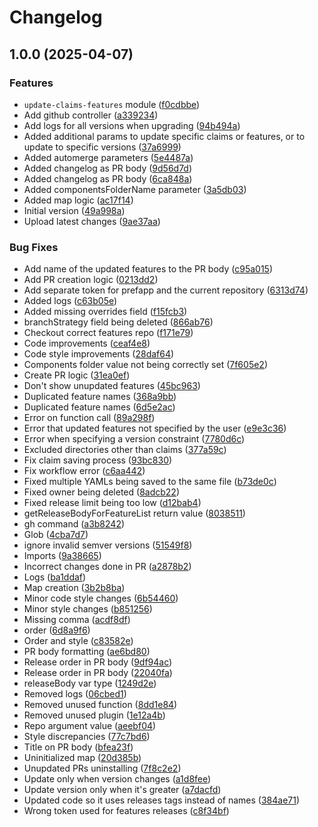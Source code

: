 # Changelog

## 1.0.0 (2025-04-07)


### Features

* `update-claims-features` module ([f0cdbbe](https://github.com/prefapp/daggerverse/commit/f0cdbbe997492678031d8dd7f2efea46a2b5178a))
* Add github controller ([a339234](https://github.com/prefapp/daggerverse/commit/a339234803a157743ae36dcfad536d2dc194602b))
* Add logs for all versions when upgrading ([94b494a](https://github.com/prefapp/daggerverse/commit/94b494ae2a735458ee4ae5819ef29a5e9f43349b))
* Added additional params to update specific claims or features, or to update to specific versions ([37a6999](https://github.com/prefapp/daggerverse/commit/37a6999dcc859f195a2da77124a184f68d2da5b1))
* Added automerge parameters ([5e4487a](https://github.com/prefapp/daggerverse/commit/5e4487adce5bcf2a31f7675ac32c469aef8fd2c4))
* Added changelog as PR body ([9d56d7d](https://github.com/prefapp/daggerverse/commit/9d56d7d6beb7d6002f35119bf3f5144944003e6d))
* Added changelog as PR body ([6ca848a](https://github.com/prefapp/daggerverse/commit/6ca848a9a2f9a2c1fb76b42a532aab0ca25163d9))
* Added componentsFolderName parameter ([3a5db03](https://github.com/prefapp/daggerverse/commit/3a5db03818830eaa154d5b6480e143a36e9a958d))
* Added map logic ([ac17f14](https://github.com/prefapp/daggerverse/commit/ac17f14ff9c11d2b64bb431db07804ce21fc1a0f))
* Initial version ([49a998a](https://github.com/prefapp/daggerverse/commit/49a998af8dfdf7c91611026f55887f227843954f))
* Upload latest changes ([9ae37aa](https://github.com/prefapp/daggerverse/commit/9ae37aa437afb5f1a29d62869f2557b7a68a8ec9))


### Bug Fixes

* Add name of the updated features to the PR body ([c95a015](https://github.com/prefapp/daggerverse/commit/c95a015b4f5ad37dffd39e8d703fa71e027052b8))
* Add PR creation logic ([0213dd2](https://github.com/prefapp/daggerverse/commit/0213dd2b2f1a50af8185b003031c5fc5155021e5))
* Add separate token for prefapp and the current repository ([6313d74](https://github.com/prefapp/daggerverse/commit/6313d74cea17bfeb57066cdb034a180ac3ff10ea))
* Added logs ([c63b05e](https://github.com/prefapp/daggerverse/commit/c63b05e290fe1cf6a317bc47d684311e632adfad))
* Added missing overrides field ([f15fcb3](https://github.com/prefapp/daggerverse/commit/f15fcb3773f96b5ca8ed526decb092c6e987962e))
* branchStrategy field being deleted ([866ab76](https://github.com/prefapp/daggerverse/commit/866ab76c0ce98a7c1599aed7a29c3009cc20c331))
* Checkout correct features repo ([f171e79](https://github.com/prefapp/daggerverse/commit/f171e79dff242813b23193085be50042b84394e4))
* Code improvements ([ceaf4e8](https://github.com/prefapp/daggerverse/commit/ceaf4e812b52ac21c9b878f88ae787e2ef42d06a))
* Code style improvements ([28daf64](https://github.com/prefapp/daggerverse/commit/28daf64bc0b835e96e32dde63269a1145af01e93))
* Components folder value not being correctly set ([7f605e2](https://github.com/prefapp/daggerverse/commit/7f605e23e73619caa5a4531d44a9465cb1636776))
* Create PR logic ([31ea0ef](https://github.com/prefapp/daggerverse/commit/31ea0efdc11518ea97436522058a0980bfedc8b4))
* Don't show unupdated features ([45bc963](https://github.com/prefapp/daggerverse/commit/45bc963add54222acbda9b9a4091a9cb59c4b3b3))
* Duplicated feature names ([368a9bb](https://github.com/prefapp/daggerverse/commit/368a9bb6b74f3ebeeede0c485c90ba255ba75c86))
* Duplicated feature names ([6d5e2ac](https://github.com/prefapp/daggerverse/commit/6d5e2ac21fb9d58d52e891a63da6ecf10d0301b8))
* Error on function call ([89a298f](https://github.com/prefapp/daggerverse/commit/89a298f1bf64c14e0f93841dcdf4792a97518d13))
* Error that updated features not specified by the user ([e9e3c36](https://github.com/prefapp/daggerverse/commit/e9e3c36a99314569d73cb2df21b4a3d8e7ad6a35))
* Error when specifying a version constraint ([7780d6c](https://github.com/prefapp/daggerverse/commit/7780d6c1902baf31b04e1f4ecd6dc1874e35fae2))
* Excluded directories other than claims ([377a59c](https://github.com/prefapp/daggerverse/commit/377a59cb44a87733f6f0ada6abc45b54cbc15794))
* Fix claim saving process ([93bc830](https://github.com/prefapp/daggerverse/commit/93bc830c0bc978831ed0399511325086a648a1ec))
* Fix workflow error ([c6aa442](https://github.com/prefapp/daggerverse/commit/c6aa442ff0af57ef29f60fb94f9fcf29370bfe84))
* Fixed multiple YAMLs being saved to the same file ([b73de0c](https://github.com/prefapp/daggerverse/commit/b73de0c08e5869bfcf30efea4664d191dc5a3ba4))
* Fixed owner being deleted ([8adcb22](https://github.com/prefapp/daggerverse/commit/8adcb229e860af042ab753efde260d84c57c2974))
* Fixed release limit being too low ([d12bab4](https://github.com/prefapp/daggerverse/commit/d12bab49ddab9bb1b0bf5cd4839446d924a7af17))
* getReleaseBodyForFeatureList return value ([8038511](https://github.com/prefapp/daggerverse/commit/80385117d83856091fee3c294395678ece9ee1a5))
* gh command ([a3b8242](https://github.com/prefapp/daggerverse/commit/a3b82421fd7dada1090930042be7ca822858b10f))
* Glob ([4cba7d7](https://github.com/prefapp/daggerverse/commit/4cba7d706dc9849460e0137ee4af2cb3812fe092))
* ignore invalid semver versions ([51549f8](https://github.com/prefapp/daggerverse/commit/51549f8994bdcfa3001a700578a266165cdb25fa))
* Imports ([9a38665](https://github.com/prefapp/daggerverse/commit/9a386654b276b5f0f83d8bb560dfca557c74ae61))
* Incorrect changes done in PR ([a2878b2](https://github.com/prefapp/daggerverse/commit/a2878b244f110593c20e53d8311095ca2330e6d7))
* Logs ([ba1ddaf](https://github.com/prefapp/daggerverse/commit/ba1ddaf7229c7266e2555689eacea0137330360b))
* Map creation ([3b2b8ba](https://github.com/prefapp/daggerverse/commit/3b2b8bada1aae2468ccb500a0d2bcca27fe4e8df))
* Minor code style changes ([6b54460](https://github.com/prefapp/daggerverse/commit/6b54460d008e9f54eaeb3f273a5745aaae3a007a))
* Minor style changes ([b851256](https://github.com/prefapp/daggerverse/commit/b851256b2a2f356e4251fef4788aa5e3e49cf0ee))
* Missing comma ([acdf8df](https://github.com/prefapp/daggerverse/commit/acdf8df47d6aacd85155c3349fa310ab78cbd02c))
* order ([6d8a9f6](https://github.com/prefapp/daggerverse/commit/6d8a9f62606999db1dace4c4fdfa98102e48dcd7))
* Order and style ([c83582e](https://github.com/prefapp/daggerverse/commit/c83582e234b694136d70eb617889287a0a2050eb))
* PR body formatting ([ae6bd80](https://github.com/prefapp/daggerverse/commit/ae6bd80c9a35155a9b7929665858749c8b92dcf9))
* Release order in PR body ([9df94ac](https://github.com/prefapp/daggerverse/commit/9df94ac69069cc5d5cfda4047c9358a7f9f45e5c))
* Release order in PR body ([22040fa](https://github.com/prefapp/daggerverse/commit/22040fa8c7996250d0af9983f624f1a484919e4a))
* releaseBody var type ([1249d2e](https://github.com/prefapp/daggerverse/commit/1249d2e2139554b4b65a6dd0608b09d98cc2bea8))
* Removed logs ([06cbed1](https://github.com/prefapp/daggerverse/commit/06cbed137752d3546cfa69ba0e3bb6b414a10436))
* Removed unused function ([8dd1e84](https://github.com/prefapp/daggerverse/commit/8dd1e84a205257a6690ef9e50373f5a3934b07c7))
* Removed unused plugin ([1e12a4b](https://github.com/prefapp/daggerverse/commit/1e12a4b48da26e1715e43bf388635af9c14a16a5))
* Repo argument value ([aeebf04](https://github.com/prefapp/daggerverse/commit/aeebf0407fd89949afcdf1acfaab2201042aa412))
* Style discrepancies ([77c7bd6](https://github.com/prefapp/daggerverse/commit/77c7bd6dac2b30d0a0432b7542581ec5bffc4439))
* Title on PR body ([bfea23f](https://github.com/prefapp/daggerverse/commit/bfea23faf5ddde66d730922ce74a7d610fc4f28c))
* Uninitialized map ([20d385b](https://github.com/prefapp/daggerverse/commit/20d385b015066cbd9ce2648a19557c98b0ecc254))
* Unupdated PRs uninstalling ([7f8c2e2](https://github.com/prefapp/daggerverse/commit/7f8c2e24cf934f372e31daa0517e3736393a54ac))
* Update only when version changes ([a1d8fee](https://github.com/prefapp/daggerverse/commit/a1d8fee47f7e8f91d99641978c845ce3d3893616))
* Update version only when it's greater ([a7dacfd](https://github.com/prefapp/daggerverse/commit/a7dacfd54c94862d9b436e7ecf1494abd098b8ec))
* Updated code so it uses releases tags instead of names ([384ae71](https://github.com/prefapp/daggerverse/commit/384ae7185c49f034ef851e76f14c75c746212344))
* Wrong token used for features releases ([c8f34bf](https://github.com/prefapp/daggerverse/commit/c8f34bfe51974da117aafc222af62fa58b5bc7ea))
